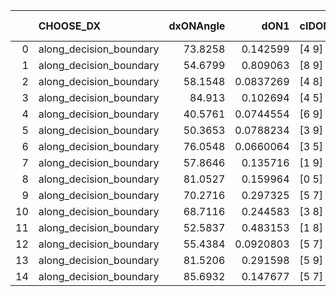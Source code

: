 |    | CHOOSE_DX               |   dxONAngle |      dON1 | cIDON1   |   dON_patch_1 |   nTON |       dON |   dxOFFAngle |       dOFF1 | cIDOFF1   |   dOFF_patch_1 |   nTOFF |        dOFF | SUCCESS   |   nExp |   dual_point_id |   subpoint_time_seconds |   total_execution_time |       logp |    dOFF/dON | Vote dOFF>dON   |
|---:|:------------------------|------------:|----------:|:---------|--------------:|-------:|----------:|-------------:|------------:|:----------|---------------:|--------:|------------:|:----------|-------:|----------------:|------------------------:|-----------------------:|-----------:|------------:|:----------------|
|  0 | along_decision_boundary |     73.8258 | 0.142599  | [4 9]    |     0.142599  |      1 | 0.142599  |      72.7607 | 0.0617826   | [4 9]     |    0.0617826   |       1 | 0.0617826   | False     |      1 |               9 |                1.25173  |                14.1848 |  0         | 0.43326     | False           |
|  1 | along_decision_boundary |     54.6799 | 0.809063  | [8 9]    |     0.809063  |      1 | 0.809063  |      60.6107 | 0.188369    | [8 9]     |    0.188369    |       1 | 0.188369    | False     |      2 |              20 |                4.32591  |                34.1982 | -0.5       | 0.232823    | False           |
|  2 | along_decision_boundary |     58.1548 | 0.0837269 | [4 8]    |     0.0837269 |      1 | 0.0837269 |      66.518  | 0.138472    | [4 8]     |    0.138472    |       1 | 0.138472    | True      |      3 |             162 |                1.90182  |               189.432  | -1         | 1.65385     | True            |
|  3 | along_decision_boundary |     84.913  | 0.102694  | [4 5]    |     0.102694  |      1 | 0.102694  |      68.509  | 0.136449    | [4 5]     |    0.136449    |       1 | 0.136449    | True      |      4 |             177 |                1.09459  |               204.012  | -0.166667  | 1.3287      | True            |
|  4 | along_decision_boundary |     40.5761 | 0.0744554 | [6 9]    |     0.0744554 |      1 | 0.0744554 |      44.6259 | 0.62943     | [6 9]     |    0.62943     |       1 | 0.62943     | True      |      5 |             190 |                3.86146  |               216.848  | -0         | 8.45378     | True            |
|  5 | along_decision_boundary |     50.3653 | 0.0788234 | [3 9]    |     0.0788234 |      1 | 0.0788234 |      70.5259 | 0.277686    | [3 9]     |    0.277686    |       1 | 0.277686    | True      |      6 |             197 |                2.16697  |               225.548  | -0.1       | 3.52288     | True            |
|  6 | along_decision_boundary |     76.0548 | 0.0660064 | [3 5]    |     0.0660064 |      1 | 0.0660064 |      78.9588 | 0.000399173 | [3 5]     |    0.000399173 |       1 | 0.000399173 | False     |      7 |             209 |                1.10798  |               234.083  | -0.333333  | 0.00604748  | False           |
|  7 | along_decision_boundary |     57.8646 | 0.135716  | [1 9]    |     0.135716  |      1 | 0.135716  |      49.416  | 6.54047e-05 | [0 9]     |    6.54047e-05 |       1 | 6.54047e-05 | False     |      8 |             215 |                1.08598  |               239.34   | -0.0714286 | 0.000481923 | False           |
|  8 | along_decision_boundary |     81.0527 | 0.159964  | [0 5]    |     0.159964  |      1 | 0.159964  |      60.0234 | 0.165198    | [1 5]     |    0.165198    |       1 | 0.165198    | True      |      9 |             223 |                2.39868  |               249.355  | -0         | 1.03272     | True            |
|  9 | along_decision_boundary |     70.2716 | 0.297325  | [5 7]    |     0.297325  |      1 | 0.297325  |      51.3366 | 0.384834    | [5 7]     |    0.384834    |       1 | 0.384834    | True      |     10 |             297 |                3.69524  |               336.182  | -0.0555556 | 1.29432     | True            |
| 10 | along_decision_boundary |     68.7116 | 0.244583  | [3 8]    |     0.244583  |      1 | 0.244583  |      69.1476 | 0.326477    | [3 8]     |    0.326477    |       1 | 0.326477    | True      |     11 |             307 |                4.49143  |               352.713  | -0.2       | 1.33483     | True            |
| 11 | along_decision_boundary |     52.5837 | 0.483153  | [1 8]    |     0.483153  |      1 | 0.483153  |      44.1633 | 8.10422e-06 | [1 8]     |    8.10422e-06 |       1 | 8.10422e-06 | False     |     12 |             363 |                1.77913  |               415.507  | -0.409091  | 1.67736e-05 | False           |
| 12 | along_decision_boundary |     55.4384 | 0.0920803 | [5 7]    |     0.0920803 |      1 | 0.0920803 |      69.0755 | 0.123204    | [5 7]     |    0.123204    |       1 | 0.123204    | True      |     13 |             400 |                1.60962  |               445.473  | -0.166667  | 1.338       | True            |
| 13 | along_decision_boundary |     81.5206 | 0.291598  | [5 9]    |     0.291598  |      1 | 0.291598  |      76.0242 | 0.356656    | [5 9]     |    0.356656    |       1 | 0.356656    | True      |     14 |             468 |                2.3391   |               508.394  | -0.346154  | 1.22311     | True            |
| 14 | along_decision_boundary |     85.6932 | 0.147677  | [5 7]    |     0.147677  |      1 | 0.147677  |      83.2531 | 0.0583082   | [5 7]     |    0.0583082   |       1 | 0.0583082   | False     |     15 |             508 |                0.812758 |               550.698  | -0.571429  | 0.394836    | False           |
